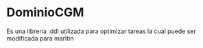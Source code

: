 # DominioCGM
Es una libreria .ddl utilizada para optimizar tareas 
la cual puede ser modificada
para marltin

